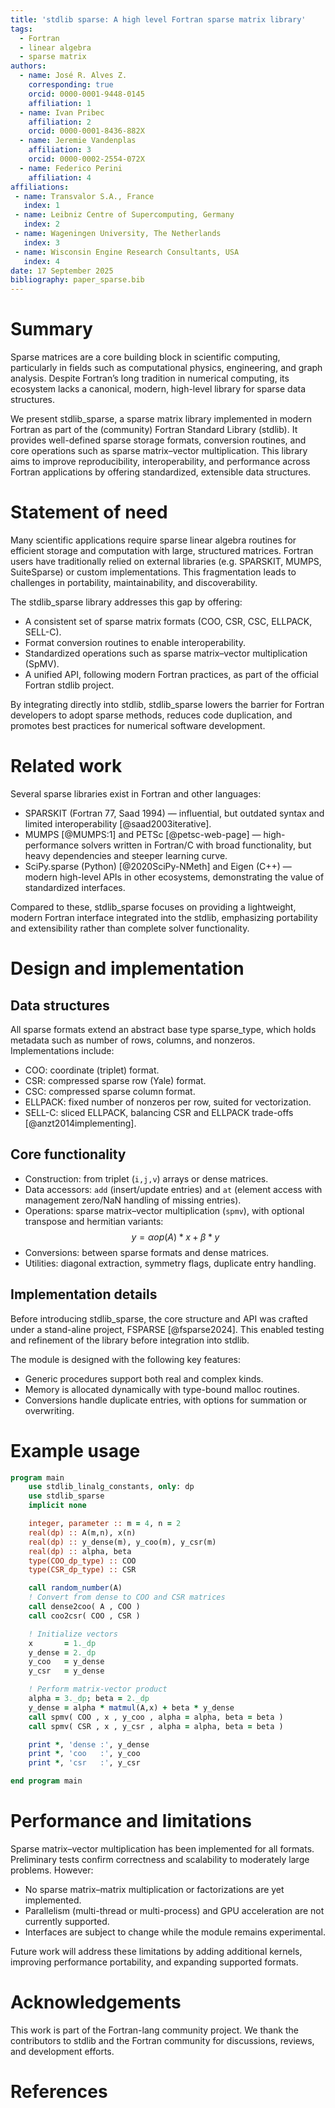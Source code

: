 ```yaml
---
title: 'stdlib sparse: A high level Fortran sparse matrix library'
tags:
  - Fortran
  - linear algebra
  - sparse matrix
authors:
  - name: José R. Alves Z.
    corresponding: true
    orcid: 0000-0001-9448-0145
    affiliation: 1
  - name: Ivan Pribec
    affiliation: 2
    orcid: 0000-0001-8436-882X
  - name: Jeremie Vandenplas
    affiliation: 3
    orcid: 0000-0002-2554-072X
  - name: Federico Perini
    affiliation: 4
affiliations:
 - name: Transvalor S.A., France
   index: 1
 - name: Leibniz Centre of Supercomputing, Germany
   index: 2
 - name: Wageningen University, The Netherlands
   index: 3
 - name: Wisconsin Engine Research Consultants, USA
   index: 4
date: 17 September 2025
bibliography: paper_sparse.bib
---
```


# Summary

Sparse matrices are a core building block in scientific computing, particularly in fields such as computational physics, engineering, and graph analysis. Despite Fortran’s long tradition in numerical computing, its ecosystem lacks a canonical, modern, high-level library for sparse data structures.

We present stdlib_sparse, a sparse matrix library implemented in modern Fortran as part of the (community) Fortran Standard Library (stdlib). It provides well-defined sparse storage formats, conversion routines, and core operations such as sparse matrix–vector multiplication. This library aims to improve reproducibility, interoperability, and performance across Fortran applications by offering standardized, extensible data structures.

# Statement of need

Many scientific applications require sparse linear algebra routines for efficient storage and computation with large, structured matrices. Fortran users have traditionally relied on external libraries (e.g. SPARSKIT, MUMPS, SuiteSparse) or custom implementations. This fragmentation leads to challenges in portability, maintainability, and discoverability.

The stdlib_sparse library addresses this gap by offering:

* A consistent set of sparse matrix formats (COO, CSR, CSC, ELLPACK, SELL-C).
* Format conversion routines to enable interoperability.
* Standardized operations such as sparse matrix–vector multiplication (SpMV).
* A unified API, following modern Fortran practices, as part of the official Fortran stdlib project.

By integrating directly into stdlib, stdlib_sparse lowers the barrier for Fortran developers to adopt sparse methods, reduces code duplication, and promotes best practices for numerical software development.

# Related work

Several sparse libraries exist in Fortran and other languages:

* SPARSKIT (Fortran 77, Saad 1994) — influential, but outdated syntax and limited interoperability [@saad2003iterative].
* MUMPS [@MUMPS:1] and PETSc [@petsc-web-page] — high-performance solvers written in Fortran/C with broad functionality, but heavy dependencies and steeper learning curve.
* SciPy.sparse (Python) [@2020SciPy-NMeth] and Eigen (C++) — modern high-level APIs in other ecosystems, demonstrating the value of standardized interfaces.

Compared to these, stdlib_sparse focuses on providing a lightweight, modern Fortran interface integrated into the stdlib, emphasizing portability and extensibility rather than complete solver functionality.

# Design and implementation
## Data structures

All sparse formats extend an abstract base type sparse_type, which holds metadata such as number of rows, columns, and nonzeros. Implementations include:

* COO: coordinate (triplet) format.
* CSR: compressed sparse row (Yale) format.
* CSC: compressed sparse column format.
* ELLPACK: fixed number of nonzeros per row, suited for vectorization.
* SELL-C: sliced ELLPACK, balancing CSR and ELLPACK trade-offs [@anzt2014implementing].

## Core functionality

* Construction: from triplet (`i,j,v`) arrays or dense matrices.
* Data accessors: `add` (insert/update entries) and `at` (element access with management zero/NaN handling of missing entries).
* Operations: sparse matrix–vector multiplication (`spmv`), with optional transpose and hermitian variants:
$$ y = \alpha op(A) * x + \beta * y$$
* Conversions: between sparse formats and dense matrices.
* Utilities: diagonal extraction, symmetry flags, duplicate entry handling.

## Implementation details

Before introducing stdlib_sparse, the core structure and API was crafted under a stand-aline project, FSPARSE [@fsparse2024]. This enabled testing and refinement of the library before integration into stdlib.

The module is designed with the following key features:

* Generic procedures support both real and complex kinds.
* Memory is allocated dynamically with type-bound malloc routines.
* Conversions handle duplicate entries, with options for summation or overwriting.

# Example usage

```fortran
program main
    use stdlib_linalg_constants, only: dp
    use stdlib_sparse
    implicit none

    integer, parameter :: m = 4, n = 2
    real(dp) :: A(m,n), x(n)
    real(dp) :: y_dense(m), y_coo(m), y_csr(m)
    real(dp) :: alpha, beta
    type(COO_dp_type) :: COO
    type(CSR_dp_type) :: CSR

    call random_number(A)
    ! Convert from dense to COO and CSR matrices
    call dense2coo( A , COO )
    call coo2csr( COO , CSR )

    ! Initialize vectors
    x       = 1._dp
    y_dense = 2._dp
    y_coo   = y_dense
    y_csr   = y_dense

    ! Perform matrix-vector product
    alpha = 3._dp; beta = 2._dp
    y_dense = alpha * matmul(A,x) + beta * y_dense
    call spmv( COO , x , y_coo , alpha = alpha, beta = beta )
    call spmv( CSR , x , y_csr , alpha = alpha, beta = beta )

    print *, 'dense :', y_dense
    print *, 'coo   :', y_coo
    print *, 'csr   :', y_csr

end program main
```

# Performance and limitations

Sparse matrix–vector multiplication has been implemented for all formats. Preliminary tests confirm correctness and scalability to moderately large problems. However:

* No sparse matrix–matrix multiplication or factorizations are yet implemented.
* Parallelism (multi-thread or multi-process) and GPU acceleration are not currently supported.
* Interfaces are subject to change while the module remains experimental.

Future work will address these limitations by adding additional kernels, improving performance portability, and expanding supported formats.

# Acknowledgements

This work is part of the Fortran-lang community project. We thank the contributors to stdlib and the Fortran community for discussions, reviews, and development efforts.

# References